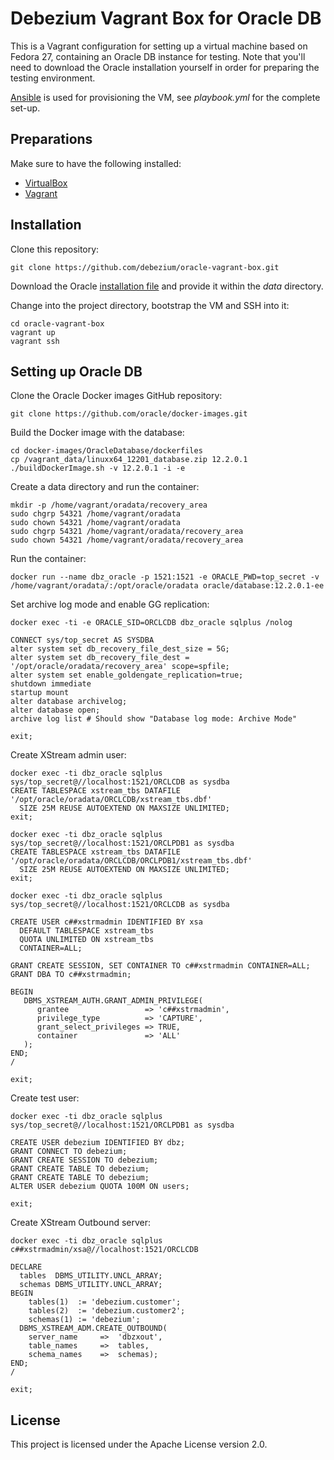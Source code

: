 # Debezium Vagrant Box for Oracle DB

This is a Vagrant configuration for setting up a virtual machine based on Fedora 27, containing
an Oracle DB instance for testing.
Note that you'll need to download the Oracle installation yourself in order for preparing the testing environment.

[Ansible](http://docs.ansible.com/ansible/latest/index.html) is used for provisioning the VM, see _playbook.yml_ for the complete set-up.

## Preparations

Make sure to have the following installed:

* [VirtualBox](https://www.virtualbox.org/)
* [Vagrant](https://www.vagrantup.com/)

## Installation

Clone this repository:

```
git clone https://github.com/debezium/oracle-vagrant-box.git
```

Download the Oracle [installation file](http://www.oracle.com/technetwork/database/enterprise-edition/downloads/index.html) and provide it within the _data_ directory.

Change into the project directory, bootstrap the VM and SSH into it:

```
cd oracle-vagrant-box
vagrant up
vagrant ssh
```

## Setting up Oracle DB

Clone the Oracle Docker images GitHub repository:

```
git clone https://github.com/oracle/docker-images.git
```

Build the Docker image with the database:

```
cd docker-images/OracleDatabase/dockerfiles
cp /vagrant_data/linuxx64_12201_database.zip 12.2.0.1
./buildDockerImage.sh -v 12.2.0.1 -i -e
```

Create a data directory and run the container:

```
mkdir -p /home/vagrant/oradata/recovery_area
sudo chgrp 54321 /home/vagrant/oradata
sudo chown 54321 /home/vagrant/oradata
sudo chgrp 54321 /home/vagrant/oradata/recovery_area
sudo chown 54321 /home/vagrant/oradata/recovery_area
```

Run the container:

```
docker run --name dbz_oracle -p 1521:1521 -e ORACLE_PWD=top_secret -v /home/vagrant/oradata/:/opt/oracle/oradata oracle/database:12.2.0.1-ee
```

Set archive log mode and enable GG replication:

```
docker exec -ti -e ORACLE_SID=ORCLCDB dbz_oracle sqlplus /nolog

CONNECT sys/top_secret AS SYSDBA
alter system set db_recovery_file_dest_size = 5G;
alter system set db_recovery_file_dest = '/opt/oracle/oradata/recovery_area' scope=spfile;
alter system set enable_goldengate_replication=true;
shutdown immediate
startup mount
alter database archivelog;
alter database open;
archive log list # Should show "Database log mode: Archive Mode"

exit;
```

Create XStream admin user:

```
docker exec -ti dbz_oracle sqlplus sys/top_secret@//localhost:1521/ORCLCDB as sysdba
CREATE TABLESPACE xstream_tbs DATAFILE '/opt/oracle/oradata/ORCLCDB/xstream_tbs.dbf'
  SIZE 25M REUSE AUTOEXTEND ON MAXSIZE UNLIMITED;
exit;
```

```
docker exec -ti dbz_oracle sqlplus sys/top_secret@//localhost:1521/ORCLPDB1 as sysdba
CREATE TABLESPACE xstream_tbs DATAFILE '/opt/oracle/oradata/ORCLCDB/ORCLPDB1/xstream_tbs.dbf'
  SIZE 25M REUSE AUTOEXTEND ON MAXSIZE UNLIMITED;
exit;
```

```
docker exec -ti dbz_oracle sqlplus sys/top_secret@//localhost:1521/ORCLCDB as sysdba

CREATE USER c##xstrmadmin IDENTIFIED BY xsa
  DEFAULT TABLESPACE xstream_tbs
  QUOTA UNLIMITED ON xstream_tbs
  CONTAINER=ALL;

GRANT CREATE SESSION, SET CONTAINER TO c##xstrmadmin CONTAINER=ALL;
GRANT DBA TO c##xstrmadmin;

BEGIN
   DBMS_XSTREAM_AUTH.GRANT_ADMIN_PRIVILEGE(
      grantee                 => 'c##xstrmadmin',
      privilege_type          => 'CAPTURE',
      grant_select_privileges => TRUE,
      container               => 'ALL'
   );
END;
/

exit;
```

Create test user:

```
docker exec -ti dbz_oracle sqlplus sys/top_secret@//localhost:1521/ORCLPDB1 as sysdba

CREATE USER debezium IDENTIFIED BY dbz;
GRANT CONNECT TO debezium;
GRANT CREATE SESSION TO debezium;
GRANT CREATE TABLE TO debezium;
GRANT CREATE TABLE TO debezium;
ALTER USER debezium QUOTA 100M ON users;

exit;
```

Create XStream Outbound server:

```
docker exec -ti dbz_oracle sqlplus c##xstrmadmin/xsa@//localhost:1521/ORCLCDB

DECLARE
  tables  DBMS_UTILITY.UNCL_ARRAY;
  schemas DBMS_UTILITY.UNCL_ARRAY;
BEGIN
    tables(1)  := 'debezium.customer';
    tables(2)  := 'debezium.customer2';
    schemas(1) := 'debezium';
  DBMS_XSTREAM_ADM.CREATE_OUTBOUND(
    server_name     =>  'dbzxout',
    table_names     =>  tables,
    schema_names    =>  schemas);
END;
/

exit;
```

## License

This project is licensed under the Apache License version 2.0.
